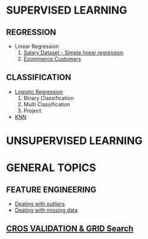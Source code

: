 ﻿# SUPERVISED LEARNING
## REGRESSION
- Linear Regression
    1. <a href="https://github.com/amrodev/My-RoadMap-To-AI-1-ML-/tree/master/Supervised%20Learning/Regressions/1%20Linear%20Regression/1.%20Salary%20Dataset%20-%20Simple%20linear%20regression">Salary Dataset - Simple linear regression</a>
    2. <a href="https://github.com/amrodev/My-RoadMap-To-AI-1-ML-/tree/master/Supervised%20Learning/Regressions/1%20Linear%20Regression/2.%20Ecommerce%20Customers">Ecommerce Customers </a>
## CLASSIFICATION
- <a href="https://github.com/amrodev/My-RoadMap-To-AI-1-ML-/tree/master/Supervised%20Learning/Classifications/1.%20Logistic%20Regression">Logistic Regression</a>
   1. Binary Classification
   2. Multi Classification
   3. Project
- <a href="https://github.com/amrodev/My-RoadMap-To-AI-1-ML-/tree/master/Supervised%20Learning/Classifications/2.%20KNN">KNN</a>   
# UNSUPERVISED LEARNING
# GENERAL TOPICS
## FEATURE ENGINEERING
- <a href="https://github.com/amrodev/My-RoadMap-To-AI-1-ML-/tree/master/General%20Topics/1%20Feature%20Engineering%20and%20Data%20Preparation">Dealing with outliers</a>
- <a href="https://github.com/amrodev/My-RoadMap-To-AI-1-ML-/tree/master/General%20Topics/1%20Feature%20Engineering%20and%20Data%20Preparation">Dealing with missing data</a>
## <a href="https://github.com/amrodev/My-RoadMap-To-AI-1-ML-/tree/master/General%20Topics/2%20Cross%20Validations">CROS VALIDATION & GRID Search</a>
